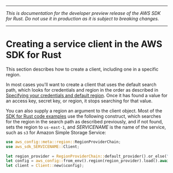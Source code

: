 --------

 *This is documentation for the developer preview release of the AWS SDK for Rust\. Do not use it in production as it is subject to breaking changes\.* 

--------

# Creating a service client in the AWS SDK for Rust<a name="client"></a>

This section describes how to create a client, including one in a specific region\.

In most cases you'll want to create a client that uses the default search path, which looks for credentials and region in the order as described in [Specifying your credentials and default region](credentials.md)\. Once it has found a value for an access key, secret key, or region, it stops searching for that value\.

You can also supply a region an argument to the client object\. Most of the [SDK for Rust code examples](rust_code_examples.md) use the following construct, which searches for the region in the search path as described previously, and if not found, sets the region to `us-east-1`, and *SERVICENAME* is the name of the service, such as `s3` for Amazon Simple Storage Service:

```rust
use aws_config::meta::region::RegionProviderChain;
use aws_sdk_SERVICENAME::Client;
    
let region_provider = RegionProviderChain::default_provider().or_else("us-east-1");
let config = aws_config::from_env().region(region_provider).load().await;
let client = Client::new(&config);
```